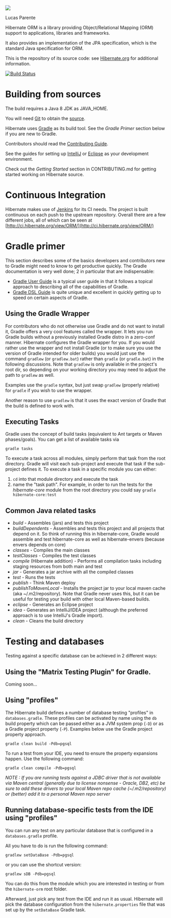 <img src="http://static.jboss.org/hibernate/images/hibernate_logo_whitebkg_200px.png" />

Lucas Parente

Hibernate ORM is a library providing Object/Relational Mapping (ORM) support
to applications, libraries and frameworks.

It also provides an implementation of the JPA specification, which is the standard Java specification for ORM.

This is the repository of its source code: see [Hibernate.org](http://hibernate.org/orm/) for additional information.

[![Build Status](http://ci.hibernate.org/job/hibernate-orm-master-h2-main/badge/icon)](http://ci.hibernate.org/job/hibernate-orm-master-h2-main/)


Building from sources
=========

The build requires a Java 8 JDK as JAVA_HOME.

You will need [Git](https://git-scm.com/) to obtain the [source](https://github.com/hibernate/hibernate-orm/).

Hibernate uses [Gradle](https://gradle.org) as its build tool.  See the _Gradle Primer_ section below if you are new to
Gradle.

Contributors should read the [Contributing Guide](CONTRIBUTING.md).

See the guides for setting up [IntelliJ](https://developer.jboss.org/wiki/ContributingToHibernateUsingIntelliJ) or
[Eclipse](https://developer.jboss.org/wiki/ContributingToHibernateUsingEclipse) as your development environment.

Check out the _Getting Started_ section in CONTRIBUTING.md for getting started working on Hibernate source.


Continuous Integration
=========

Hibernate makes use of [Jenkins](http://jenkins-ci.org) for its CI needs.  The project is built continuous on each 
push to the upstream repository.   Overall there are a few different jobs, all of which can be seen at 
[http://ci.hibernate.org/view/ORM/](http://ci.hibernate.org/view/ORM/)


Gradle primer
=========

This section describes some of the basics developers and contributors new to Gradle might 
need to know to get productive quickly.  The Gradle documentation is very well done; 2 in 
particular that are indispensable:

* [Gradle User Guide](https://docs.gradle.org/current/userguide/userguide_single.html) is a typical user guide in that
it follows a topical approach to describing all of the capabilities of Gradle.
* [Gradle DSL Guide](https://docs.gradle.org/current/dsl/index.html) is quite unique and excellent in quickly
getting up to speed on certain aspects of Gradle.


Using the Gradle Wrapper
------------------------

For contributors who do not otherwise use Gradle and do not want to install it, Gradle offers a very cool
features called the wrapper.  It lets you run Gradle builds without a previously installed Gradle distro in 
a zero-conf manner.  Hibernate configures the Gradle wrapper for you.  If you would rather use the wrapper and 
not install Gradle (or to make sure you use the version of Gradle intended for older builds) you would just use
the command `gradlew` (or `gradlew.bat`) rather than `gradle` (or `gradle.bat`) in the following discussions.
Note that `gradlew` is only available in the project's root dir, so depending on your working directory you may
need to adjust the path to `gradlew` as well.

Examples use the `gradle` syntax, but just swap `gradlew` (properly relative) for `gradle` if you wish to use 
the wrapper.

Another reason to use `gradlew` is that it uses the exact version of Gradle that the build is defined to work with.


Executing Tasks
------------------------

Gradle uses the concept of build tasks (equivalent to Ant targets or Maven phases/goals). You can get a list of
available tasks via 

    gradle tasks

To execute a task across all modules, simply perform that task from the root directory.  Gradle will visit each
sub-project and execute that task if the sub-project defines it.  To execute a task in a specific module you can 
either:

1. `cd` into that module directory and execute the task
2. name the "task path".  For example, in order to run the tests for the _hibernate-core_ module from the root directory you could say `gradle hibernate-core:test`

Common Java related tasks
------------------------

* _build_ - Assembles (jars) and tests this project
* _buildDependents_ - Assembles and tests this project and all projects that depend on it.  So think of running this in hibernate-core, Gradle would assemble and test hibernate-core as well as hibernate-envers (because envers depends on core)
* _classes_ - Compiles the main classes
* _testClasses_ - Compiles the test classes
* _compile_ (Hibernate addition) - Performs all compilation tasks including staging resources from both main and test
* _jar_ - Generates a jar archive with all the compiled classes
* _test_ - Runs the tests
* _publish_ - Think Maven deploy
* _publishToMavenLocal_ - Installs the project jar to your local maven cache (aka ~/.m2/repository).  Note that Gradle 
never uses this, but it can be useful for testing your build with other local Maven-based builds.
* _eclipse_ - Generates an Eclipse project
* _idea_ - Generates an IntelliJ/IDEA project (although the preferred approach is to use IntelliJ's Gradle import).
* _clean_ - Cleans the build directory


Testing and databases
=====================

Testing against a specific database can be achieved in 2 different ways:


Using the "Matrix Testing Plugin" for Gradle.
---------------------------------------------

Coming soon...


Using "profiles"
------------------------

The Hibernate build defines a number of database testing "profiles" in `databases.gradle`.  These
profiles can be activated by name using the `db` build property which can be passed either as
a JVM system prop (`-D`) or as a Gradle project property (`-P`).  Examples below use the Gradle
project property approach.

    gradle clean build -Pdb=pgsql

To run a test from your IDE, you need to ensure the property expansions happen.
Use the following command:

    gradle clean compile -Pdb=pgsql

_*NOTE : If you are running tests against a JDBC driver that is not available via Maven central (generally due to license nonsense - Oracle, DB2, etc) be sure to add these drivers to your local Maven repo cache (~/.m2/repository) or (better) add it to a personal Maven repo server*_

Running database-specific tests from the IDE using "profiles"
-------------------------------------------------------------

You can run any test on any particular database that is configured in a `databases.gradle` profile.

All you have to do is run the following command:

    gradlew setDataBase -Pdb=pgsql
    
or you can use the shortcut version:    

    gradlew sDB -Pdb=pgsql
    
You can do this from the module which you are interested in testing or from the `hibernate-orm` root folder.

Afterward, just pick any test from the IDE and run it as usual. Hibernate will pick the database configuration from the `hibernate.properties`
file that was set up by the `setDataBase` Gradle task.
